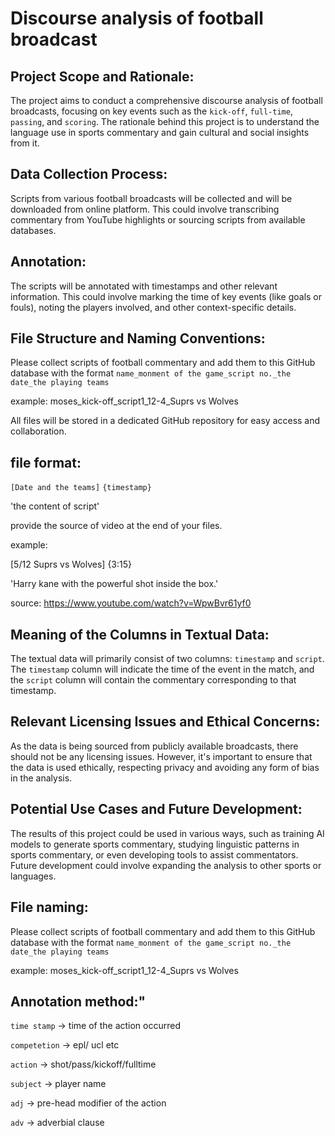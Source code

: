 # Discourse analysis of football broadcast


## Project Scope and Rationale:
The project aims to conduct a comprehensive discourse analysis of football broadcasts, focusing on key events such as the `kick-off`, `full-time`, `passing`, and `scoring`. The rationale behind this project is to understand the language use in sports commentary and gain cultural and social insights from it.

## Data Collection Process:
Scripts from various football broadcasts will be collected and will be downloaded from online platform. This could involve transcribing commentary from YouTube highlights or sourcing scripts from available databases.

## Annotation:
The scripts will be annotated with timestamps and other relevant information. This could involve marking the time of key events (like goals or fouls), noting the players involved, and other context-specific details.

## File Structure and Naming Conventions:
Please collect scripts of football commentary and add them to this GitHub database with the format `name_monment of the game_script no._the date_the playing teams`

example: moses_kick-off_script1_12-4_Suprs vs Wolves

All files will be stored in a dedicated GitHub repository for easy access and collaboration.

## file format: 
`[Date and the teams]` `{timestamp}`

'the content of script'

provide the source of video at the end of your files.

example: 

[5/12 Suprs vs Wolves] {3:15} 

'Harry kane with the powerful shot inside the box.'

source: https://www.youtube.com/watch?v=WpwBvr61yf0

## Meaning of the Columns in Textual Data:
The textual data will primarily consist of two columns: `timestamp` and `script`. The `timestamp` column will indicate the time of the event in the match, and the `script` column will contain the commentary corresponding to that timestamp.

## Relevant Licensing Issues and Ethical Concerns:
As the data is being sourced from publicly available broadcasts, there should not be any licensing issues. However, it's important to ensure that the data is used ethically, respecting privacy and avoiding any form of bias in the analysis.

## Potential Use Cases and Future Development:
The results of this project could be used in various ways, such as training AI models to generate sports commentary, studying linguistic patterns in sports commentary, or even developing tools to assist commentators. Future development could involve expanding the analysis to other sports or languages.

## File naming:
Please collect scripts of football commentary and add them to this GitHub database with the format `name_monment of the game_script no._the date_the playing teams`

example: moses_kick-off_script1_12-4_Suprs vs Wolves



## Annotation method:"

`time stamp` -> time of the action occurred

`competetion` -> epl/ ucl etc

`action` -> shot/pass/kickoff/fulltime

`subject` -> player name

`adj` -> pre-head modifier of the action

`adv` -> adverbial clause

